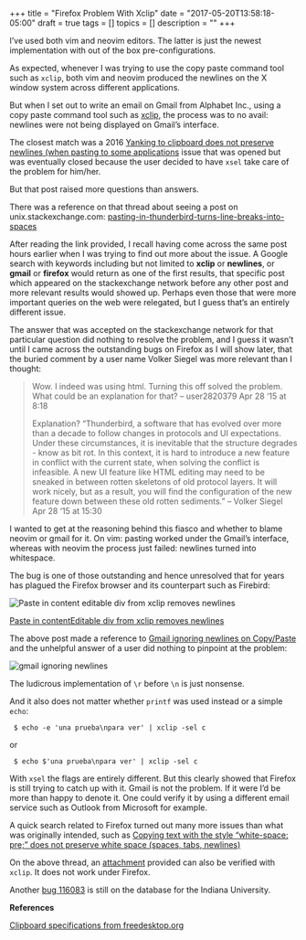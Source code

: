 +++
title = "Firefox Problem With Xclip"
date = "2017-05-20T13:58:18-05:00"
draft = true
tags = []
topics = []
description = ""
+++
<p>I’ve used both vim and neovim editors. The latter is just the newest implementation with out of the box pre-configurations.</p>

<p>As expected, whenever I was trying to use the copy paste command tool such as <code>xclip</code>, both vim and neovim produced the newlines on the X window system across different applications.</p>

<p>But when I set out to write an email on Gmail from Alphabet Inc., using a copy paste command tool such as <a href="https://github.com/astrand/xclip" target="_blank">xclip</a>, the process was to no avail: newlines were not being displayed on Gmail’s interface.</p>

<p>The closest match was a 2016 <a href="https://github.com/neovim/neovim/issues/4501" target="_blank">Yanking to clipboard does not preserve newlines (when pasting to some applications</a> issue that was opened but was eventually closed because the user decided to have <code>xsel</code> take care of the problem for him/her.</p>

<p>But that post raised more questions than answers.</p>

<p>There was a reference on that thread about seeing a post on
unix.stackexchange.com: <a href="https://unix.stackexchange.com/questions/164074/pasting-in-thunderbird-turns-line-breaks-into-spaces" target="_blank">pasting-in-thunderbird-turns-line-breaks-into-spaces</a></p>

<p>After reading the link provided, I recall having come across the same post hours earlier when I was trying to find out more about the issue. A Google search with keywords including but not limited to <strong>xclip</strong> or <strong>newlines</strong>, or <strong>gmail</strong> or <strong>firefox</strong> would return as one of the first results, that specific post which appeared on the stackexchange network before any other post and more relevant results would showed up. Perhaps even those that were more important queries on the web were relegated, but I guess that’s an entirely different issue.</p>

<p>The answer that was accepted on the stackexchange network for that particular question did nothing to resolve the problem, and I guess it wasn’t until I came across the outstanding bugs on Firefox as I will show later, that the buried comment by a user name Volker Siegel was more relevant than I thought:</p>

<blockquote>
<p>Wow. I indeed was using html. Turning this off solved the problem. What could
be an explanation for that? – user2820379 Apr 28 ‘15 at 8:18</p>

<p>Explanation? “Thunderbird, a software that has evolved over more than a decade
to follow changes in protocols and UI expectations. Under these circumstances,
it is inevitable that the structure degrades - know as bit rot. In this
context, it is hard to introduce a new feature in conflict with the current
state, when solving the conflict is infeasible. A new UI feature like HTML
editing may need to be sneaked in between rotten skeletons of old protocol
layers. It will work nicely, but as a result, you will find the configuration
of the new feature down between these old rotten sediments.” – Volker Siegel
Apr 28 ‘15 at 15:30</p>
</blockquote>

<p>I wanted to get at the reasoning behind this fiasco and whether to blame neovim or gmail for it.
On vim: pasting worked under the Gmail’s interface, whereas with neovim the process just failed: newlines turned into whitespace.</p>

<p>The bug is one of those outstanding and hence unresolved that for years has plagued the Firefox browser and its counterpart such as Firebird:</p>

<p><img src="/images/firefox_bug_newlines.png" alt="Paste in content editable div from xclip removes newlines"></p>

<p><a href="https://bugzilla.mozilla.org/show_bug.cgi?id=1049785" target="_blank">Paste in contentEditable div from xclip removes newlines</a></p>

<p>The above post made a reference to <a href="https://productforums.google.com/forum/#!msg/gmail/aV8bdPFiR24/3Owwd9rSaD0J" target="_blank">Gmail ignoring newlines on Copy/Paste</a> and the unhelpful answer of a user did nothing to pinpoint at the problem:</p>

<p><img src="/images/gmail_ignoring_newlines_copypaste.png" alt="gmail ignoring newlines"></p>

<p>The ludicrous implementation of <code>\r</code> before <code>\n</code> is just nonsense.</p>

<p>And it also does not matter whether <code>printf</code> was used instead or a simple <code>echo</code>:</p>

<pre><code> $ echo -e 'una prueba\npara ver' | xclip -sel c 
</code></pre>

<p>or</p>

<pre><code> $ echo $'una prueba\npara ver' | xclip -sel c 
</code></pre>

<p>With <code>xsel</code> the flags are entirely different. But this clearly showed that Firefox is still trying to catch up with it. Gmail is not the problem. If it were I’d be more than happy to denote it. One could verify it by using a different email service such as Outlook from Microsoft for example.</p>

<p>A quick search related to Firefox turned out many more issues than what was originally intended, such as <a href="https://bugzilla.mozilla.org/show_bug.cgi?id=1174452" target="_blank">Copying text with the style “white-space: pre;” does not preserve white space (spaces, tabs, newlines)</a></p>

<p>On the above thread, an <a href="https://bug1174452.bmoattachments.org/attachment.cgi?id=8646518" target="_blank">attachment</a> provided can also be verified with <code>xclip</code>. It does not work under Firefox.</p>

<p>Another <a href="https://kb.iu.edu/d/bdkf">bug 116083</a> is still on the database for the Indiana University.</p>

<p><strong>References</strong></p>

<p><a href="https://specifications.freedesktop.org/clipboards-spec/clipboards-latest.txt" target="_blank">Clipboard specifications from freedesktop.org</a></p>
